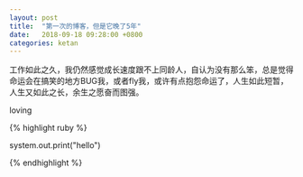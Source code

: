 ```yaml
---
layout: post
title:  "第一次的博客，但是它晚了5年"
date:   2018-09-18 09:28:00 +0800
categories: ketan
---
```


工作如此之久，我仍然感觉成长速度跟不上同龄人，自认为没有那么笨，总是觉得命运会在搞笑的地方BUG我，或者fly我，或许有点抱怨命运了，人生如此短暂，人生又如此之长，余生之愿奋而图强。


loving



{% highlight ruby %}

 system.out.print("hello")

{% endhighlight %}


